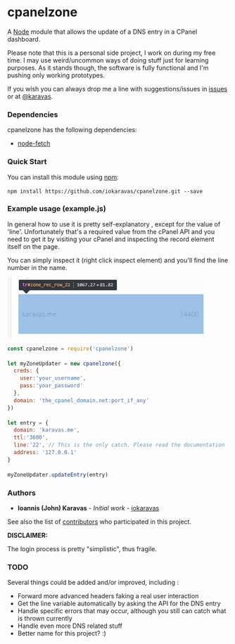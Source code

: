 # cpanelzone

A [Node](http://nodejs.org/) module that allows the update of a DNS entry in a CPanel dashboard.

Please note that this is a personal side project, I work on during my free time.
I may use weird/uncommon ways of doing stuff just for learning purposes.
As it stands though, the software is fully functional and I'm pushing only working prototypes.

If you wish you can always drop me a line with suggestions/issues in [issues](https://github.com/iokaravas/cpanelzone/issues) or at [@karavas](https://twitter.com/karavas).

### Dependencies

cpanelzone has the following dependencies:
- [node-fetch](https://www.npmjs.com/package/node-fetch)

### Quick Start
You can install this module using [npm](http://github.com/isaacs/npm):

`npm install https://github.com/iokaravas/cpanelzone.git --save`

### Example usage (example.js)

In general how to use it is pretty self-explanatory , except for the value of 'line'.
Unfortunately that's a required value from the cPanel API and you need to get it by
visiting your cPanel and inspecting the record element itself on the page.

You can simply inspect it (right click inspect element) and you'll find the line number in the name.

![In this example line value is 22](example_record_inspect.png?raw=true "In this example line value is 22")

```js
const cpanelzone = require('cpanelzone')

let myZoneUpdater = new cpanelzone({
  creds: {
    user:'your_username',
    pass:'your_password'
  },
  domain: 'the_cpanel_domain.net:port_if_any'
})

let entry = {
  domain: 'karavas.me',
  ttl:'3600',
  line:'22', // This is the only catch. Please read the documentation
  address: '127.0.0.1'
}

myZoneUpdater.updateEntry(entry)
```

### Authors

* **Ioannis (John) Karavas** - *Initial work* - [iokaravas](https://github.com/iokaravas)

See also the list of [contributors](https://github.com/cpanelzone/contributors) who participated in this project.

****DISCLAIMER:****

The login process is pretty "simplistic", thus fragile.

### TODO
Several things could be added and/or improved, including :

* Forward more advanced headers faking a real user interaction
* Get the line variable automatically by asking the API for the DNS entry
* Handle specific errors that may occur, although you still can catch what is thrown currently
* Handle even more DNS related stuff
* Better name for this project? :)
